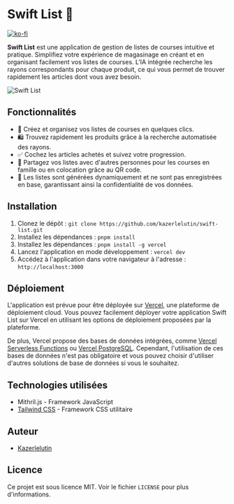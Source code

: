 # Swift List 🛒

[![ko-fi](https://ko-fi.com/img/githubbutton_sm.svg)](https://ko-fi.com/V7V46KBQ9)

**Swift List** est une application de gestion de listes de courses intuitive et pratique. Simplifiez votre expérience de magasinage en créant et en organisant facilement vos listes de courses. L'IA intégrée recherche les rayons correspondants pour chaque produit, ce qui vous permet de trouver rapidement les articles dont vous avez besoin.

![Swift List](https://www.swiftlist.ovh/logo.svg)

## Fonctionnalités

- 📝 Créez et organisez vos listes de courses en quelques clics.
- 🛍️ Trouvez rapidement les produits grâce à la recherche automatisée des rayons.
- ✅ Cochez les articles achetés et suivez votre progression.
- 🔗 Partagez vos listes avec d'autres personnes pour les courses en famille ou en colocation grâce au QR code.
- 🔄 Les listes sont générées dynamiquement et ne sont pas enregistrées en base, garantissant ainsi la confidentialité de vos données.

## Installation

1. Clonez le dépôt : `git clone https://github.com/kazerlelutin/swift-list.git`
2. Installez les dépendances : `pnpm install`
3. Installez les dépendances : `pnpm install -g vercel`
4. Lancez l'application en mode développement : `vercel dev`
5. Accédez à l'application dans votre navigateur à l'adresse : `http://localhost:3000`

## Déploiement

L'application est prévue pour être déployée sur [Vercel](https://vercel.com), une plateforme de déploiement cloud. Vous pouvez facilement déployer votre application Swift List sur Vercel en utilisant les options de déploiement proposées par la plateforme.

De plus, Vercel propose des bases de données intégrées, comme [Vercel Serverless Functions](https://vercel.com/docs/serverless-functions/introduction) ou [Vercel PostgreSQL](https://vercel.com/docs/storage/vercel-postgres). Cependant, l'utilisation de ces bases de données n'est pas obligatoire et vous pouvez choisir d'utiliser d'autres solutions de base de données si vous le souhaitez.

## Technologies utilisées

- Mithril.js - Framework JavaScript
- [Tailwind CSS](https://tailwindcss.com) - Framework CSS utilitaire

## Auteur

- [Kazerlelutin](https://ko-fi.com/kazerlelutin)

## Licence

Ce projet est sous licence MIT. Voir le fichier `LICENSE` pour plus d'informations.
